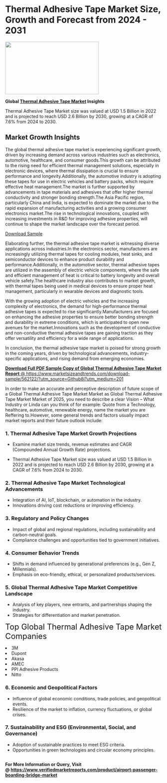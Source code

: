 <H1>Thermal Adhesive Tape Market Size, Growth and Forecast from 2024 - 2031</H1><img class="aligncenter size-medium wp-image-584254" src="https://thirdeyenews.in/wp-content/uploads/2024/09/Global-Market-Research-300x168.jpeg" alt="" width="300" height="168" /><p><strong>Global&nbsp;<a href="https://www.marketsizeandtrends.com/download-sample/562122/?utm_source=Github8j?utm_medium=201">Thermal Adhesive Tape Market</a> Insights</strong></p><p>Thermal Adhesive Tape Market size was valued at USD 1.5 Billion in 2022 and is projected to reach USD 2.6 Billion by 2030, growing at a CAGR of 7.6% from 2024 to 2030.</p><p><h2>Market Growth Insights</h2> <p>The global thermal adhesive tape market is experiencing significant growth, driven by increasing demand across various industries such as electronics, automotive, healthcare, and consumer goods.This growth can be attributed to the rising need for efficient thermal management solutions, especially in electronic devices, where thermal dissipation is crucial to ensure performance and longevity.Additionally, the automotive industry is adopting these tapes for use in electric vehicles and battery packs, which require effective heat management.The market is further supported by advancements in tape materials and adhesives that offer higher thermal conductivity and stronger bonding strength.The Asia Pacific region, particularly China and India, is expected to dominate the market due to the rapid expansion of manufacturing activities and a growing consumer electronics market.The rise in technological innovations, coupled with increasing investments in R&D for improving adhesive properties, will continue to shape the market landscape over the forecast period.</p> <p><a href="#">Download Sample</a></p> <p>Elaborating further, the thermal adhesive tape market is witnessing diverse applications across industries.In the electronics sector, manufacturers are increasingly utilizing thermal tapes for cooling modules, heat sinks, and semiconductor devices to enhance product durability and performance.Additionally, in the automotive sector, thermal adhesive tapes are utilized in the assembly of electric vehicle components, where the safe and efficient management of heat is critical to battery longevity and overall vehicle safety.The healthcare industry also contributes to market growth, with thermal tapes being used in medical devices to ensure proper heat management, particularly in wearable devices and diagnostic tools.</p> <p>With the growing adoption of electric vehicles and the increasing complexity of electronics, the demand for high-performance thermal adhesive tapes is expected to rise significantly.Manufacturers are focused on enhancing the adhesive properties to ensure better bonding strength and durability in extreme conditions, which is anticipated to open new avenues for the market.Innovations such as the development of conductive and non-conductive thermal adhesive tapes are gaining traction as they offer versatility and efficiency for a wide range of applications.</p> <p>In conclusion, the thermal adhesive tape market is poised for strong growth in the coming years, driven by technological advancements, industry-specific applications, and rising demand from emerging economies.</p> <p><a href="#"></p><p><span class=""><strong>Download Full PDF Sample Copy of Global Thermal Adhesive Tape Market Report</strong> @ <a href="https://www.marketsizeandtrends.com/download-sample/562122/?utm_source=Github8j?utm_medium=201" target="_blank">https://www.marketsizeandtrends.com/download-sample/562122/?utm_source=Github8j?utm_medium=201</a></span></p><p>In order to make an accurate and perceptive description of future scope of a Global&nbsp;Thermal Adhesive Tape Market Market as Global&nbsp;Thermal Adhesive Tape Market Market of 2025, you need to describe a clear Vision &ndash; What Industry or Linda can you think of for example: Quote from a Technology, healthcare, automotive, renewable energy, name the market you are Reffering to.However, some general trends and factors usually impact market reports and their future outlook include:</p><h3>1.&nbsp;<strong>Thermal Adhesive Tape Market Growth Projections</strong></h3><ul><li>Examine market size trends, revenue estimates and CAGR (Compounded Annual Growth Rate) projections.</li><li><p>Thermal Adhesive Tape Market size was valued at USD 1.5 Billion in 2022 and is projected to reach USD 2.6 Billion by 2030, growing at a CAGR of 7.6% from 2024 to 2030.</p></li></ul><h3>2.&nbsp;<strong>Thermal Adhesive Tape Market Technological Advancements</strong></h3><ul><li>Integration of AI, IoT, blockchain, or automation in the industry.</li><li>Innovations driving cost reductions or improving efficiency.</li></ul><h3>3.&nbsp;<strong>Regulatory and Policy Changes</strong></h3><ul><li>Impact of global and regional regulations, including sustainability and carbon-neutral goals.</li><li>Compliance challenges and opportunities tied to government initiatives.</li></ul><h3>4.&nbsp;<strong>Consumer Behavior Trends</strong></h3><ul><li>Shifts in demand influenced by generational preferences (e.g., Gen Z, Millennials).</li><li>Emphasis on eco-friendly, ethical, or personalized products/services.</li></ul><h3>5.&nbsp;<strong>Global Thermal Adhesive Tape Market Competitive Landscape</strong></h3><ul><li>Analysis of key players, new entrants, and partnerships shaping the industry.</li><li>Strategies for differentiation and market penetration.</li></ul><p data-pm-slice="1 1 []"><span style="color: inherit; font-family: inherit; font-size: 25px;">Top Global Thermal Adhesive Tape Market Companies</span></p><div class="" data-test-id=""><p><li>3M</li><li> Dupont</li><li> Akasa</li><li> AMEC</li><li> PPI Adhesive Products</li><li> Nitto</li></p></div><h3>6.&nbsp;<strong>Economic and Geopolitical Factors</strong></h3><ul><li>Influence of global economic conditions, trade policies, and geopolitical events.</li><li>Resilience of the market to inflation, currency fluctuations, or global crises.</li></ul><h3>7.&nbsp;<strong>Sustainability and ESG (Environmental, Social, and Governance)</strong></h3><ul><li>Adoption of sustainable practices to meet ESG criteria.</li><li>Opportunities in green technologies and circular economy principles.</li></ul><h2><strong style="font-size: 14px;">For More Information or Query, Visit @&nbsp;</strong><a style="background-color: #ffffff; font-size: 14px;" href="https://www.marketsizeandtrends.com/report/thermal-adhesive-tape-market/" target="_blank">https://www.verifiedmarketreports.com/product/airport-passenger-boarding-bridge-market</a></h2>